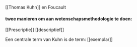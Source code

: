 [[Thomas Kuhn]] en Foucault

#### twee manieren om aan wetenschapsmethodologie te doen:
[[Prescriptie]]
[[descriptief]]

Een centrale term van Kuhn is de term: [[exemplar]]


